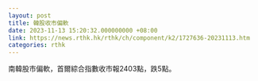 ```yaml
---
layout: post
title: 韓股收市偏軟
date: 2023-11-13 15:20:32.000000000 +08:00
link: https://news.rthk.hk/rthk/ch/component/k2/1727636-20231113.htm
categories: rthk
---
```


南韓股市偏軟，首爾綜合指數收市報2403點，跌5點。
